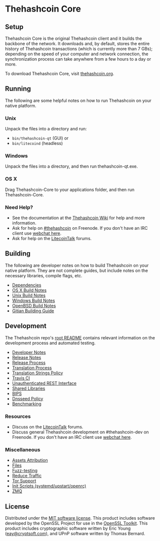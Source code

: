 Thehashcoin Core
=============

Setup
---------------------
Thehashcoin Core is the original Thehashcoin client and it builds the backbone of the network. It downloads and, by default, stores the entire history of Thehashcoin transactions (which is currently more than 7 GBs); depending on the speed of your computer and network connection, the synchronization process can take anywhere from a few hours to a day or more.

To download Thehashcoin Core, visit [thehashcoin.org](https://thehashcoin.org).

Running
---------------------
The following are some helpful notes on how to run Thehashcoin on your native platform.

### Unix

Unpack the files into a directory and run:

- `bin/thehashcoin-qt` (GUI) or
- `bin/litecoind` (headless)

### Windows

Unpack the files into a directory, and then run thehashcoin-qt.exe.

### OS X

Drag Thehashcoin-Core to your applications folder, and then run Thehashcoin-Core.

### Need Help?

* See the documentation at the [Thehashcoin Wiki](https://thehashcoin.info/)
for help and more information.
* Ask for help on [#thehashcoin](http://webchat.freenode.net?channels=thehashcoin) on Freenode. If you don't have an IRC client use [webchat here](http://webchat.freenode.net?channels=thehashcoin).
* Ask for help on the [LitecoinTalk](https://litecointalk.io/) forums.

Building
---------------------
The following are developer notes on how to build Thehashcoin on your native platform. They are not complete guides, but include notes on the necessary libraries, compile flags, etc.

- [Dependencies](dependencies.md)
- [OS X Build Notes](build-osx.md)
- [Unix Build Notes](build-unix.md)
- [Windows Build Notes](build-windows.md)
- [OpenBSD Build Notes](build-openbsd.md)
- [Gitian Building Guide](gitian-building.md)

Development
---------------------
The Thehashcoin repo's [root README](/README.md) contains relevant information on the development process and automated testing.

- [Developer Notes](developer-notes.md)
- [Release Notes](release-notes.md)
- [Release Process](release-process.md)
- [Translation Process](translation_process.md)
- [Translation Strings Policy](translation_strings_policy.md)
- [Travis CI](travis-ci.md)
- [Unauthenticated REST Interface](REST-interface.md)
- [Shared Libraries](shared-libraries.md)
- [BIPS](bips.md)
- [Dnsseed Policy](dnsseed-policy.md)
- [Benchmarking](benchmarking.md)

### Resources
* Discuss on the [LitecoinTalk](https://litecointalk.io/) forums.
* Discuss general Thehashcoin development on #thehashcoin-dev on Freenode. If you don't have an IRC client use [webchat here](http://webchat.freenode.net/?channels=thehashcoin-dev).

### Miscellaneous
- [Assets Attribution](assets-attribution.md)
- [Files](files.md)
- [Fuzz-testing](fuzzing.md)
- [Reduce Traffic](reduce-traffic.md)
- [Tor Support](tor.md)
- [Init Scripts (systemd/upstart/openrc)](init.md)
- [ZMQ](zmq.md)

License
---------------------
Distributed under the [MIT software license](/COPYING).
This product includes software developed by the OpenSSL Project for use in the [OpenSSL Toolkit](https://www.openssl.org/). This product includes
cryptographic software written by Eric Young ([eay@cryptsoft.com](mailto:eay@cryptsoft.com)), and UPnP software written by Thomas Bernard.
